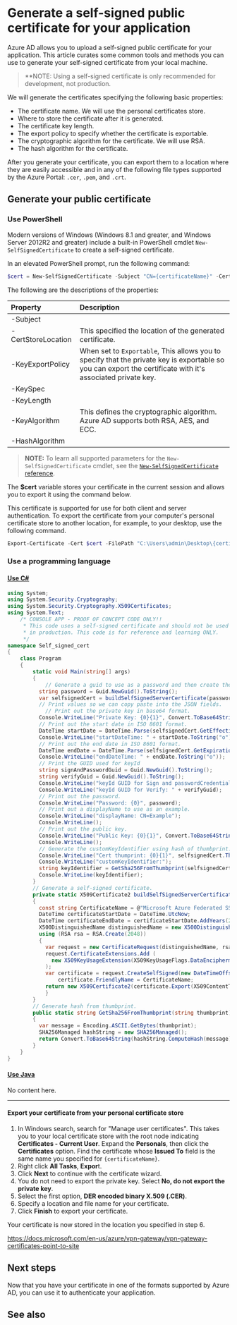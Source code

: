 # Generate a self-signed public certificate for your application

Azure AD allows you to upload a self-signed public certificate for your application. This article curates some common tools and methods you can use to generate your self-signed certificate from your local machine.

>**NOTE:
>Using a self-signed certificate is only recommended for development, not production.

We will generate the certificates specifying the following basic properties:
+ The certificate name. We will use the personal certificates store.
+ Where to store the certificate after it is generated.
+ The certificate key length.
+ The export policy to specify whether the certificate is exportable.
+ The cryptographic algorithm for the certificate. We will use RSA.
+ The hash algorithm for the certificate.

After you generate your certificate, you can export them to a location where they are easily accessible and in any of the following file types supported by the Azure Portal: `.cer`, `.pem`, and `.crt`.

## Generate your public certificate

### Use PowerShell

Modern versions of Windows (Windows 8.1 and greater, and Windows Server 2012R2 and greater) include a built-in PowerShell cmdlet `New-SelfSignedCertificate` to create a self-signed certificate.

In an elevated PowerShell prompt, run the following command:

```powershell
$cert = New-SelfSignedCertificate -Subject "CN={certificateName}" -CertStoreLocation "Cert:\CurrentUser\My" -KeyExportPolicy Exportable -KeySpec Signature -KeyLength 2048 -KeyAlgorithm RSA -HashAlgorithm SHA256 
```

The following are the descriptions of the properties:

|Property|Description|
|:---|:---|
|-Subject||
|-CertStoreLocation|This specified the location of the generated certificate. |
|-KeyExportPolicy|When set to `Exportable`, This allows you to specify that the private key is exportable so you can export the certificate with it's associated private key.|
|-KeySpec||
|-KeyLength||
|-KeyAlgorithm|This defines the cryptographic algorithm. Azure AD supports both RSA, AES, and ECC.|
|-HashAlgorithm||

>**NOTE:** To learn all supported parameters for the `New-SelfSignedCertificate` cmdlet, see the [`New-SelfSignedCertificate` reference](/powershell/module/pki/new-selfsignedcertificate?view=windowsserver2019-ps).

The **$cert** variable stores your certificate in the current session and allows you to export it using the command below.

This certificate is supported for use for both client and server authentication. To export the certificate from your computer's personal certificate store to another location, for example, to your desktop, use the following command.

```powershell
Export-Certificate -Cert $cert -FilePath "C:\Users\admin\Desktop\{certificateName}.cer"   ##replace {certificateName}
```

### Use a programming language

#### [Use C#](#tab/csharp)

```csharp
using System;
using System.Security.Cryptography;
using System.Security.Cryptography.X509Certificates;
using System.Text;
    /* CONSOLE APP - PROOF OF CONCEPT CODE ONLY!!
     * This code uses a self-signed certificate and should not be used 
     * in production. This code is for reference and learning ONLY.
     */
namespace Self_signed_cert
{
    class Program
    {
        static void Main(string[] args)
        {
            // Generate a guid to use as a password and then create the cert.
          string password = Guid.NewGuid().ToString();
          var selfsignedCert = buildSelfSignedServerCertificate(password);
          // Print values so we can copy paste into the JSON fields.
            // Print out the private key in base64 format.
          Console.WriteLine("Private Key: {0}{1}", Convert.ToBase64String(selfsignedCert.Export(X509ContentType.Pfx, password)), Environment.NewLine);
          // Print out the start date in ISO 8601 format.
          DateTime startDate = DateTime.Parse(selfsignedCert.GetEffectiveDateString()).ToUniversalTime();
          Console.WriteLine("startDateTime: " + startDate.ToString("o"));
          // Print out the end date in ISO 8601 format.
          DateTime endDate = DateTime.Parse(selfsignedCert.GetExpirationDateString()).ToUniversalTime();
          Console.WriteLine("endDateTime: " + endDate.ToString("o"));
          // Print the GUID used for keyId
          string signAndPasswordGuid = Guid.NewGuid().ToString();
          string verifyGuid = Guid.NewGuid().ToString();
          Console.WriteLine("keyId GUID for Sign and passwordCredentials: " + signAndPasswordGuid);
          Console.WriteLine("keyId GUID for Verify: " + verifyGuid);
          // Print out the password.
          Console.WriteLine("Password: {0}", password);
          // Print out a displayName to use as an example.
          Console.WriteLine("displayName: CN=Example");
          Console.WriteLine();
          // Print out the public key.
          Console.WriteLine("Public Key: {0}{1}", Convert.ToBase64String(selfsignedCert.Export(X509ContentType.Cert)), Environment.NewLine);
          Console.WriteLine();
          // Generate the customKeyIdentifier using hash of thumbprint.
          Console.WriteLine("Cert thumprint: {0}{1}", selfsignedCert.Thumbprint, Environment.NewLine);
          Console.WriteLine("customKeyIdentifier:");
          string keyIdentifier = GetSha256FromThumbprint(selfsignedCert.Thumbprint);
          Console.WriteLine(keyIdentifier);
        }
        // Generate a self-signed certificate.
        private static X509Certificate2 buildSelfSignedServerCertificate(string password)
        {
          const string CertificateName = @"Microsoft Azure Federated SSO Certificate TEST";
          DateTime certificateStartDate = DateTime.UtcNow;
          DateTime certificateEndDate = certificateStartDate.AddYears(2).ToUniversalTime();
          X500DistinguishedName distinguishedName = new X500DistinguishedName($"CN={CertificateName}");
          using (RSA rsa = RSA.Create(2048))
          {
            var request = new CertificateRequest(distinguishedName, rsa, HashAlgorithmName.SHA256, RSASignaturePadding.Pkcs1);
            request.CertificateExtensions.Add (
              new X509KeyUsageExtension(X509KeyUsageFlags.DataEncipherment | X509KeyUsageFlags.KeyEncipherment | X509KeyUsageFlags.DigitalSignature, false)
            );
            var certificate = request.CreateSelfSigned(new DateTimeOffset(certificateStartDate), new DateTimeOffset(certificateEndDate));
                certificate.FriendlyName = CertificateName;
            return new X509Certificate2(certificate.Export(X509ContentType.Pfx, password), password, X509KeyStorageFlags.Exportable);
            }
        }
        // Generate hash from thumbprint.
        public static string GetSha256FromThumbprint(string thumbprint)
        {
          var message = Encoding.ASCII.GetBytes(thumbprint);
          SHA256Managed hashString = new SHA256Managed();
          return Convert.ToBase64String(hashString.ComputeHash(message));
        }
    }
}
```

#### [Use Java](#tab/java)

No content here.

---


#### Export your certificate from your personal certificate store

1. In Windows search, search for "Manage user certificates". This takes you to your local certificate store with the root node indicating **Certificates - Current User**. Expand the **Personals**, then click the **Certificates** option. Find the certificate whose **Issued To** field is the same name you specified for `{certificateName}`.
2. Right click **All Tasks**, **Expor**t.
3. Click **Next** to continue with the certificate wizard.
4. You do not need to export the private key. Select **No, do not export the private key**.
5. Select the first option, **DER encoded binary X.509 (.CER)**.
6. Specify a location and file name for your certificate.
7. Click **Finish** to export your certificate.

Your certificate is now stored in the location you specified in step 6.

https://docs.microsoft.com/en-us/azure/vpn-gateway/vpn-gateway-certificates-point-to-site

## Next steps

Now that you have your certificate in one of the formats supported by Azure AD, you can use it to authenticate your application.

## See also
